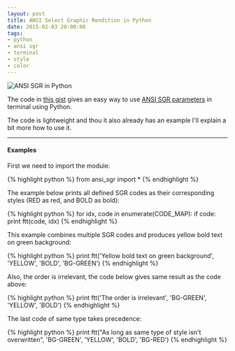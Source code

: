 ```yaml
---
layout: post
title: ANSI Select Graphic Rendition in Python
date: 2015-02-03 20:00:00
tags:
- python
- ansi sgr
- terminal
- style
- color
---
```


![ANSI SGR in Python]({{site.baseurl}}/media/posts/2015/ansi_sgr.png)


The code in [this gist][] gives an easy way to use [ANSI SGR 
parameters][] in terminal using Python.

The code is lightweight and thou it also already has an example I'll 
explain a bit more how to use it.

  [this gist]: https://gist.github.com/gynter/9233704
  [ANSI SGR parameters]: https://en.wikipedia.org/wiki/ANSI_escape_code#graphics

---

#### Examples

First we need to import the module:

{% highlight python %}
from ansi_sgr import *
{% endhighlight %}

The example below prints all defined SGR codes as their corresponding 
styles (RED as red, and BOLD as bold):

{% highlight python %}
for idx, code in enumerate(CODE_MAP):
    if code:
        print ftt(code, idx)
{% endhighlight %}

This example combines multiple SGR codes and produces yellow bold text 
on green background:

{% highlight python %}
print ftt('Yellow bold text on green background', 'YELLOW', 'BOLD', 'BG-GREEN')
{% endhighlight %}

Also, the order is irrelevant, the code below gives same result as the 
code above:

{% highlight python %}
print ftt('The order is irrelevant', 'BG-GREEN', 'YELLOW', 'BOLD')
{% endhighlight %}

The last code of same type takes precedence:

{% highlight python %}
print ftt("As long as same type of style isn't overwritten", 'BG-GREEN', 'YELLOW', 'BOLD', 'BG-RED')
{% endhighlight %}
